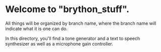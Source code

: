 # Welcome to "brython_stuff".

All things will be organized by branch name, where the branch name will indicate what it is one can do.

In this directory, you'll find a tone generator and a text to speech synthesizer as well as a microphone gain controller.
